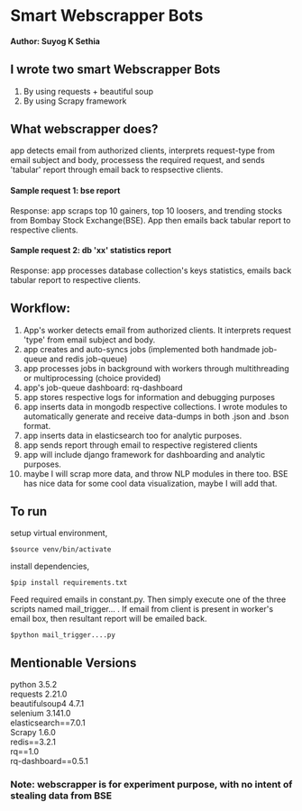 # Smart Webscrapper Bots #   

#### Author: Suyog K Sethia ####

## I wrote two smart Webscrapper Bots ##    
1. By using requests + beautiful soup            
2. By using Scrapy framework                  

## What webscrapper does? ##
app detects email from authorized clients, interprets request-type from email subject and body, processess the required request, and sends 'tabular' report through email back to respsective clients.    

#### Sample request 1: bse report ####   
Response:  app scraps top 10 gainers, top 10 loosers, and trending stocks from Bombay Stock Exchange(BSE). App then emails back tabular report to respective clients.                 

#### Sample request 2: db 'xx' statistics report ####    
Response:  app processes database collection's keys statistics, emails back tabular report to respective clients.    

## Workflow: ##
1. App's worker detects email from authorized clients. It interprets request 'type' from email subject and body.
2. app creates and auto-syncs jobs  (implemented both handmade job-queue and redis job-queue) 
3. app processes jobs in background with workers through multithreading or multiprocessing (choice provided)
3. app's job-queue dashboard: rq-dashboard 
4. app stores respective logs for information and debugging purposes
5. app inserts data in mongodb respective collections. I wrote modules to automatically generate and receive data-dumps in both .json and .bson format.
6. app inserts data in elasticsearch too for analytic purposes.      
7. app sends report through email to respective registered clients      
8. app will include django framework for dashboarding and analytic purposes.    
9. maybe I will scrap more data, and throw NLP modules in there too. BSE has nice data for some cool data visualization, maybe I will add that.  

## To run  ##
setup virtual environment,
```
$source venv/bin/activate
```

install dependencies,
```
$pip install requirements.txt
```

Feed required emails in constant.py. Then simply execute one of the three scripts named mail_trigger... . If email from client is present in worker's email box, then resultant report will be emailed back. 
```
$python mail_trigger....py
```

## Mentionable Versions ##         
python 3.5.2           
requests 2.21.0            
beautifulsoup4 4.7.1                
selenium 3.141.0          
elasticsearch==7.0.1               
Scrapy 1.6.0     
redis==3.2.1    
rq==1.0    
rq-dashboard==0.5.1    

### Note: webscrapper is for experiment purpose, with no intent of stealing data from BSE         ###



